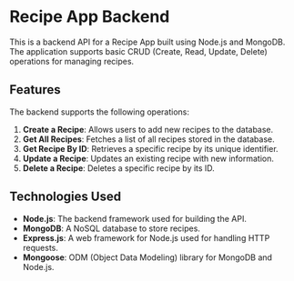 # Recipe App Backend

This is a backend API for a Recipe App built using Node.js and MongoDB. The application supports basic CRUD (Create, Read, Update, Delete) operations for managing recipes.

## Features

The backend supports the following operations:

1. **Create a Recipe**: Allows users to add new recipes to the database.
2. **Get All Recipes**: Fetches a list of all recipes stored in the database.
3. **Get Recipe By ID**: Retrieves a specific recipe by its unique identifier.
4. **Update a Recipe**: Updates an existing recipe with new information.
5. **Delete a Recipe**: Deletes a specific recipe by its ID.

## Technologies Used

- **Node.js**: The backend framework used for building the API.
- **MongoDB**: A NoSQL database to store recipes.
- **Express.js**: A web framework for Node.js used for handling HTTP requests.
- **Mongoose**: ODM (Object Data Modeling) library for MongoDB and Node.js.

